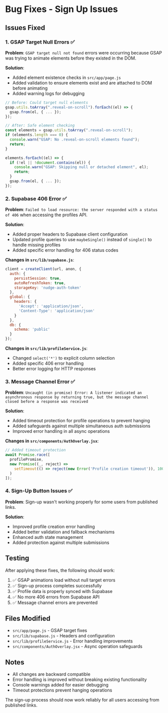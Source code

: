 # Bug Fixes - Sign Up Issues

## Issues Fixed

### 1. GSAP Target Null Errors ✅
**Problem**: `GSAP target null not found` errors were occurring because GSAP was trying to animate elements before they existed in the DOM.

**Solution**: 
- Added element existence checks in `src/app/page.js`
- Added validation to ensure elements exist and are attached to DOM before animating
- Added warning logs for debugging

```javascript
// Before: Could target null elements
gsap.utils.toArray(".reveal-on-scroll").forEach((el) => {
  gsap.from(el, { ... });
});

// After: Safe element checking
const elements = gsap.utils.toArray(".reveal-on-scroll");
if (elements.length === 0) {
  console.warn("GSAP: No .reveal-on-scroll elements found");
  return;
}

elements.forEach((el) => {
  if (!el || !document.contains(el)) {
    console.warn("GSAP: Skipping null or detached element", el);
    return;
  }
  gsap.from(el, { ... });
});
```

### 2. Supabase 406 Error ✅
**Problem**: `Failed to load resource: the server responded with a status of 406` when accessing the profiles API.

**Solution**:
- Added proper headers to Supabase client configuration
- Updated profile queries to use `maybeSingle()` instead of `single()` to handle missing profiles
- Added specific error handling for 406 status codes

**Changes in `src/lib/supabase.js`**:
```javascript
client = createClient(url, anon, {
  auth: { 
    persistSession: true, 
    autoRefreshToken: true,
    storageKey: 'nudge-auth-token'
  },
  global: {
    headers: {
      'Accept': 'application/json',
      'Content-Type': 'application/json'
    }
  },
  db: {
    schema: 'public'
  }
});
```

**Changes in `src/lib/profileService.js`**:
- Changed `select('*')` to explicit column selection
- Added specific 406 error handling
- Better error logging for HTTP responses

### 3. Message Channel Error ✅
**Problem**: `Uncaught (in promise) Error: A listener indicated an asynchronous response by returning true, but the message channel closed before a response was received`

**Solution**:
- Added timeout protection for profile operations to prevent hanging
- Added safeguards against multiple simultaneous auth submissions
- Improved error handling in all async operations

**Changes in `src/components/AuthOverlay.jsx`**:
```javascript
// Added timeout protection
await Promise.race([
  profilePromise,
  new Promise((_, reject) => 
    setTimeout(() => reject(new Error('Profile creation timeout')), 10000)
  )
]);
```

### 4. Sign-Up Button Issues ✅
**Problem**: Sign-up wasn't working properly for some users from published links.

**Solution**:
- Improved profile creation error handling
- Added better validation and fallback mechanisms
- Enhanced auth state management
- Added protection against multiple submissions

## Testing

After applying these fixes, the following should work:

1. ✅ GSAP animations load without null target errors
2. ✅ Sign-up process completes successfully
3. ✅ Profile data is properly synced with Supabase
4. ✅ No more 406 errors from Supabase API
5. ✅ Message channel errors are prevented

## Files Modified

- `src/app/page.js` - GSAP target fixes
- `src/lib/supabase.js` - Headers and configuration
- `src/lib/profileService.js` - Error handling improvements  
- `src/components/AuthOverlay.jsx` - Async operation safeguards

## Notes

- All changes are backward compatible
- Error handling is improved without breaking existing functionality
- Console warnings added for easier debugging
- Timeout protections prevent hanging operations

The sign-up process should now work reliably for all users accessing from published links.
